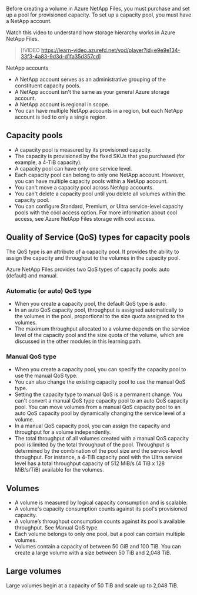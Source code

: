 Before creating a volume in Azure NetApp Files, you must purchase and set up a pool for provisioned capacity. To set up a capacity pool, you must have a NetApp account. 

Watch this video to understand how storage hierarchy works in Azure NetApp Files. 

> [!VIDEO https://learn-video.azurefd.net/vod/player?id=e9e9e134-33f3-4a83-9d3d-d1fa35d357cd]

NetApp accounts

- A NetApp account serves as an administrative grouping of the constituent capacity pools.
- A NetApp account isn't the same as your general Azure storage account.
- A NetApp account is regional in scope.
- You can have multiple NetApp accounts in a region, but each NetApp account is tied to only a single region.

## Capacity pools

- A capacity pool is measured by its provisioned capacity.
- The capacity is provisioned by the fixed SKUs that you purchased (for example, a 4-TiB capacity).
- A capacity pool can have only one service level.
- Each capacity pool can belong to only one NetApp account. However, you can have multiple capacity pools within a NetApp account. 
- You can't move a capacity pool across NetApp accounts.
- You can't delete a capacity pool until you delete all volumes within the capacity pool.
- You can configure Standard, Premium, or Ultra service-level capacity pools with the cool access option. For more information about cool access, see Azure NetApp Files storage with cool access.

## Quality of Service (QoS) types for capacity pools

The QoS type is an attribute of a capacity pool. It provides the ability to assign the capacity and throughput to the volumes in the capacity pool. 

Azure NetApp Files provides two QoS types of capacity pools: auto (default) and manual. 

### Automatic (or auto) QoS type

- When you create a capacity pool, the default QoS type is auto.
- In an auto QoS capacity pool, throughput is assigned automatically to the volumes in the pool, proportional to the size quota assigned to the volumes.
- The maximum throughput allocated to a volume depends on the service level of the capacity pool and the size quota of the volume, which are discussed in the other modules in this learning path. 

### Manual QoS type

-  When you create a capacity pool, you can specify the capacity pool to use the manual QoS type. 
- You can also change the existing capacity pool to use the manual QoS type. 
- Setting the capacity type to manual QoS is a permanent change. You can't convert a manual QoS type capacity pool to an auto QoS capacity pool. You can move volumes from a manual QoS capacity pool to an auto QoS capacity pool by dynamically changing the service level of a volume.
- In a manual QoS capacity pool, you can assign the capacity and throughput for a volume independently. 
- The total throughput of all volumes created with a manual QoS capacity pool is limited by the total throughput of the pool. Throughput is determined by the combination of the pool size and the service-level throughput. For instance, a 4-TiB capacity pool with the Ultra service level has a total throughput capacity of 512 MiB/s (4 TiB x 128 MiB/s/TiB) available for the volumes.

## Volumes

- A volume is measured by logical capacity consumption and is scalable.
- A volume's capacity consumption counts against its pool's provisioned capacity.
- A volume’s throughput consumption counts against its pool’s available throughput. See Manual QoS type.
- Each volume belongs to only one pool, but a pool can contain multiple volumes.
- Volumes contain a capacity of between 50 GiB and 100 TiB. You can create a large volume with a size between 50 TiB and 2,048 TiB.

## Large volumes

Large volumes begin at a capacity of 50 TiB and scale up to 2,048 TiB.
